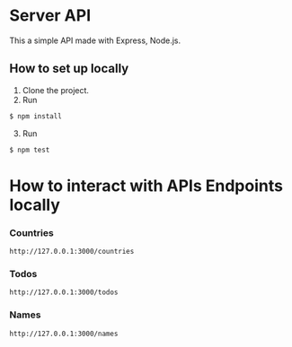 # Server API
This a simple API made with Express, Node.js.

## How to set up locally

1. Clone the project.
2. Run 
```sh
$ npm install 
```
3. Run 
```sh
$ npm test
```

# How to interact with APIs Endpoints locally 
### Countries
`http://127.0.0.1:3000/countries`

### Todos
`http://127.0.0.1:3000/todos`

### Names
`http://127.0.0.1:3000/names`
